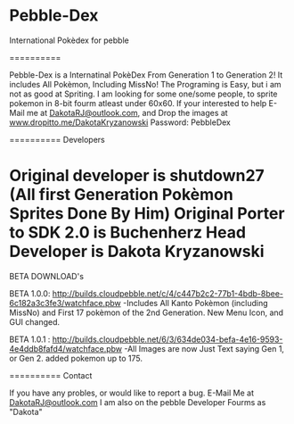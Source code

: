 Pebble-Dex
==========

International Pokèdex for pebble

==========

Pebble-Dex is a Internatinal PokèDex From Generation 1 to Generation 2!
It includes All Pokèmon, Including MissNo!
The Programing is Easy, but i am not as good at Spriting. I am looking for some one/some people, to sprite pokemon in 8-bit fourm atleast under 60x60. If your interested to help E-Mail me at DakotaRJ@outlook.com, and Drop the images at www.dropitto.me/DakotaKryzanowski Password: PebbleDex

==========
Developers

Original developer is shutdown27 (All first Generation Pokèmon Sprites Done By Him)
Original Porter to SDK 2.0 is Buchenherz 
Head Developer is Dakota Kryzanowski
==========
BETA DOWNLOAD's

BETA 1.0.0: http://builds.cloudpebble.net/c/4/c447b2c2-77b1-4bdb-8bee-6c182a3c3fe3/watchface.pbw
-Includes All Kanto Pokèmon (including MissNo) and First 17 pokèmon of the 2nd Generation.
New Menu Icon, and GUI changed.

BETA 1.0.1 : http://builds.cloudpebble.net/6/3/634de034-befa-4e16-9593-4e4ddb8fafd4/watchface.pbw
-All Images are now Just Text saying Gen 1, or Gen 2. added pokemon up to 175.


==========
Contact

If you have any probles, or would like to report a bug. E-Mail Me at DakotaRJ@outlook.com
I am also on the pebble Developer Fourms as "Dakota"

